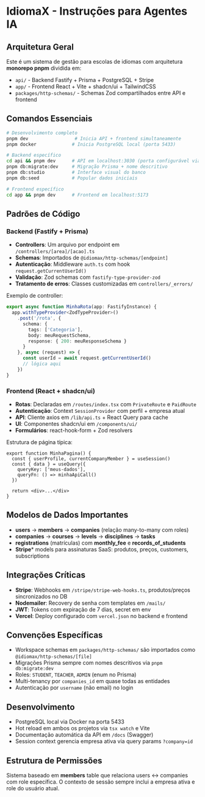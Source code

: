 # IdiomaX - Instruções para Agentes IA

## Arquitetura Geral
Este é um sistema de gestão para escolas de idiomas com arquitetura **monorepo pnpm** dividida em:
- `api/` - Backend Fastify + Prisma + PostgreSQL + Stripe
- `app/` - Frontend React + Vite + shadcn/ui + TailwindCSS  
- `packages/http-schemas/` - Schemas Zod compartilhados entre API e frontend

## Comandos Essenciais
```bash
# Desenvolvimento completo
pnpm dev                 # Inicia API + frontend simultaneamente
pnpm docker             # Inicia PostgreSQL local (porta 5433)

# Backend específico  
cd api && pnpm dev      # API em localhost:3030 (porta configurável via ENV)
pnpm db:migrate:dev     # Migração Prisma + nome descritivo
pnpm db:studio          # Interface visual do banco
pnpm db:seed            # Popular dados iniciais

# Frontend específico
cd app && pnpm dev      # Frontend em localhost:5173
```

## Padrões de Código

### Backend (Fastify + Prisma)
- **Controllers**: Um arquivo por endpoint em `/controllers/[area]/[acao].ts`
- **Schemas**: Importados de `@idiomax/http-schemas/[endpoint]` 
- **Autenticação**: Middleware `auth.ts` com hook `request.getCurrentUserId()`
- **Validação**: Zod schemas com `fastify-type-provider-zod`
- **Tratamento de erros**: Classes customizadas em `controllers/_errors/`

Exemplo de controller:
```typescript
export async function MinhaRota(app: FastifyInstance) {
  app.withTypeProvider<ZodTypeProvider>()
    .post('/rota', {
      schema: {
        tags: ['Categoria'],
        body: meuRequestSchema,
        response: { 200: meuResponseSchema }
      }
    }, async (request) => {
      const userId = await request.getCurrentUserId()
      // lógica aqui
    })
}
```

### Frontend (React + shadcn/ui)
- **Rotas**: Declaradas em `/routes/index.tsx` com `PrivateRoute` e `PaidRoute`
- **Autenticação**: Context `SessionProvider` com perfil + empresa atual
- **API**: Cliente axios em `/lib/api.ts` + React Query para cache
- **UI**: Componentes shadcn/ui em `/components/ui/`
- **Formulários**: react-hook-form + Zod resolvers

Estrutura de página típica:
```tsx
export function MinhaPagina() {
  const { userProfile, currentCompanyMember } = useSession()
  const { data } = useQuery({
    queryKey: ['meus-dados'],
    queryFn: () => minhaApiCall()
  })
  
  return <div>...</div>
}
```

## Modelos de Dados Importantes
- **users** → **members** → **companies** (relação many-to-many com roles)
- **companies** → **courses** → **levels** → **disciplines** → **tasks**
- **registrations** (matrículas) com **monthly_fee** e **records_of_students**  
- **Stripe*** models para assinaturas SaaS: produtos, preços, customers, subscriptions

## Integrações Críticas
- **Stripe**: Webhooks em `/stripe/stripe-web-hooks.ts`, produtos/preços sincronizados no DB
- **Nodemailer**: Recovery de senha com templates em `/mails/`
- **JWT**: Tokens com expiração de 7 dias, secret em env
- **Vercel**: Deploy configurado com `vercel.json` no backend e frontend

## Convenções Específicas
- Workspace schemas em `packages/http-schemas/` são importados como `@idiomax/http-schemas/[file]`
- Migrações Prisma sempre com nomes descritivos via `pnpm db:migrate:dev`
- Roles: `STUDENT`, `TEACHER`, `ADMIN` (enum no Prisma)
- Multi-tenancy por `companies_id` em quase todas as entidades
- Autenticação por `username` (não email) no login

## Desenvolvimento
- PostgreSQL local via Docker na porta 5433
- Hot reload em ambos os projetos via `tsx watch` e Vite
- Documentação automática da API em `/docs` (Swagger)
- Session context gerencia empresa ativa via query params `?company=id`

## Estrutura de Permissões
Sistema baseado em **members** table que relaciona users ↔ companies com role específica. O contexto de sessão sempre inclui a empresa ativa e role do usuário atual.